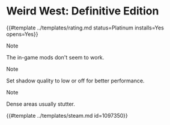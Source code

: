# Weird West: Definitive Edition
<!-- script:Aliases [] -->

{{#template ../templates/rating.md status=Platinum installs=Yes opens=Yes}}


> [!NOTE]
> The in-game mods don't seem to work.

> [!NOTE]
> Set shadow quality to low or off for better performance.

> [!NOTE]
> Dense areas usually stutter.

{{#template ../templates/steam.md id=1097350}}
